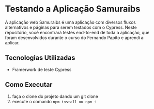 # Testando a Aplicação Samuraibs

A aplicação web Samuraibs é uma aplicação com diversos fluxos alternativos e páginas para serem testados com o Cypress. Neste repositório, você encontrará testes end-to-end de toda a aplicação, que foram desenvolvidos durante o curso do Fernando Papito e aprendi a aplicar.


## Tecnologias Utilizadas

- Framerwork de teste Cypress

## Como Executar

1. faça o clone do projeto dando um git clone
2. execute o comando `npm install ou npm i`
